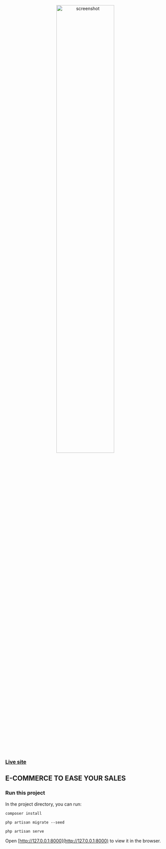 <p align="center"><a href="https://penielfabrics.com" target="_blank">
<img width="60%" src="https://i.ibb.co/dmzR5sC/laravel-e-commerce-example-screenshot.png" alt="screenshot" border="0"></a></p>

### <a href="https://penielfabrics.com/dashboard" target="_blank">Live site</a>

## E-COMMERCE TO EASE YOUR SALES

### Run this project

In the project directory, you can run:

```shell
composer install
```

```shell
php artisan migrate --seed
```

```shell
php artisan serve
```

Open [http://127.0.0.1:8000](http://127.0.0.1:8000) to view it in the browser.
